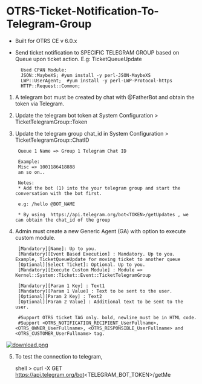 # OTRS-Ticket-Notification-To-Telegram-Group
- Built for OTRS CE v 6.0.x  
- Send ticket notification to SPECIFIC TELEGRAM GROUP based on Queue upon ticket action. E.g: TicketQueueUpdate  

		Used CPAN Module:
		JSON::MaybeXS; #yum install -y perl-JSON-MaybeXS
		LWP::UserAgent;  #yum install -y perl-LWP-Protocol-https
		HTTP::Request::Common;	
  
  
1. A telegram bot must be created by chat with @FatherBot and obtain the token via Telegram.  
  
2. Update the telegram bot token at System Configuration > TicketTelegramGroup::Token  

3. Update the telegram group chat_id in System Configuration > TicketTelegramGroup::ChatID  

		Queue 1 Name => Group 1 Telegram Chat ID  
		
		Example:
		Misc => 1001186418888  
		an so on..
    
		Notes:
		* Add the bot (1) into the your telegram group and start the conversation with the bot first. 
		
		e.g: /hello @BOT_NAME    
		
		* By using  https://api.telegram.org/bot<TOKEN>/getUpdates , we can obtain the chat_id of the group    


4. Admin must create a new Generic Agent (GA) with option to execute custom module.  

		[Mandatory][Name]: Up to you.
		[Mandatory][Event Based Execution] : Mandatory. Up to you. Example, TicketQueueUpdate for moving ticket to another queue
		[Optional][Select Ticket]: Optional. Up to you.
		[Mandatory][Execute Custom Module] : Module => Kernel::System::Ticket::Event::TicketTelegramGroup
	
		[Mandatory][Param 1 Key] : Text1  
		[Mandatory][Param 1 Value] : Text to be sent to the user.
		[Optional][Param 2 Key] : Text2  
		[Optional][Param 2 Value] : Additional text to be sent to the user.
		
		#Support OTRS ticket TAG only. bold, newline must be in HTML code.  
		#Support <OTRS_NOTIFICATION_RECIPIENT_UserFullname>, <OTRS_OWNER_UserFullname>, <OTRS_RESPONSIBLE_UserFullname> and <OTRS_CUSTOMER_UserFullname> tag.
	

[![download.png](https://i.postimg.cc/YqVxSc86/download.png)](https://postimg.cc/qzsKm5Pq)


5. To test the connection to telegram,

	shell > curl -X GET https://api.telegram.org/bot<TELEGRAM_BOT_TOKEN>/getMe
